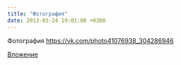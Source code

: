 ```yaml
---
title: "Фотография"
date: 2013-05-24 19:01:00 +0300
---
```


Фотография
https://vk.com/photo41076938_304286946

[Вложение](https://vk.com/photo41076938_304286946)

